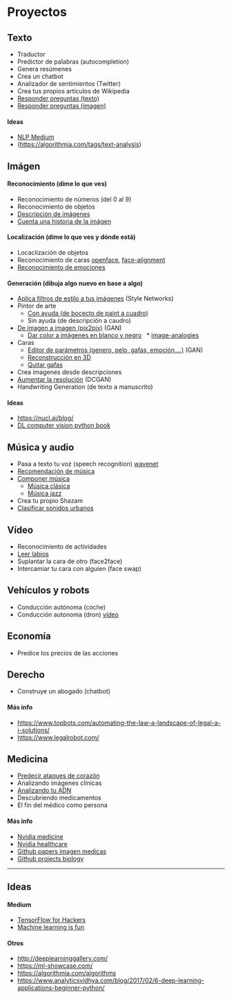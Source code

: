 # Proyectos

## Texto
* Traductor
* Predictor de palabras (autocompletion)
* Genera resúmenes
* Crea un chatbot
* Analizador de sentimientos (Twitter)
* Crea tus propios artículos de Wikipedia
* [Responder preguntas (texto)](https://github.com/vinhkhuc/MemN2N-babi-python)
* [Responder preguntas (imagen)](https://github.com/abhshkdz/neural-vqa)

#### Ideas
* [NLP Medium](https://codeburst.io/nlp-fundamental-where-humans-team-up-with-machines-to-help-it-speak-ac8c6dbaba88)
* (https://algorithmia.com/tags/text-analysis)

## Imágen

#### Reconocimiento (dime lo que ves)
* Reconocimiento de números (del 0 al 9)
* Reconocimiento de objetos
* [Descripción de imágenes](https://github.com/karpathy/neuraltalk2)
* [Cuenta una historia de la imágen](https://github.com/ryankiros/neural-storyteller)

#### Localización (dime lo que ves y dónde está)
* Locaclización de objetos
* Reconocimiento de caras [openface](https://github.com/cmusatyalab/openface), [face-alignment](https://github.com/1adrianb/face-alignment)
* [Reconocimiento de emociones](https://github.com/oarriaga/face_classification)

#### Generación (dibuja algo nuevo en base a algo)
* [Aplica filtros de estilo a tus imágenes](https://github.com/jcjohnson/neural-style) (Style Networks)
* Pintor de arte
   * [Con ayuda (de bocecto de paint a cuadro)](https://github.com/alexjc/neural-doodle)
   * Sin ayuda (de descripción a caudro)
* [De imagen a imagen (pix2pix)](https://github.com/phillipi/pix2pix)  (GAN)
   * [Dar color a imágenes en blanco y negro](https://github.com/pavelgonchar/colornet)
   * [image-analogies](https://github.com/awentzonline/image-analogies)
* Caras
   * [Editor de parámetros (genero, pelo, gafas, emoción,...)](https://github.com/ajbrock/Neural-Photo-Editor) (GAN)
   * [Reconstrucción en 3D](https://github.com/AaronJackson/vrn)
   * [Quitar gafas](https://blog.insightdatascience.com/isee-removing-eyeglasses-from-faces-using-deep-learning-d4e7d935376f)
* Crea imagenes desde descripciones
* [Aumentar la resolución](https://github.com/david-gpu/srez) (DCGAN)
* Handwriting Generation (de texto a manuscrito)

#### Ideas
* https://nucl.ai/blog/
* [DL computer vision python book](https://www.pyimagesearch.com/deep-learning-computer-vision-python-book/)

## Música y audio
* Pasa a texto tu voz (speech recognition) [wavenet](https://github.com/ibab/tensorflow-wavenet)
* [Recomendación de música](https://towardsdatascience.com/using-word2vec-for-music-recommendations-bb9649ac2484)
* [Componer música](http://www.hexahedria.com/2015/08/03/composing-music-with-recurrent-neural-networks/)
   * [Música clásica](https://github.com/hexahedria/biaxial-rnn-music-composition)
   * [Música jazz](https://deepjazz.io/)
* Crea tu propio Shazam
* [Clasificar sonidos urbanos](https://github.com/aqibsaeed/Urban-Sound-Classification)

## Vídeo
* Reconocimiento de actividades
* [Leer labios](https://github.com/astorfi/lip-reading-deeplearning)
* Suplantar la cara de otro (face2face)
* Intercamiar tu cara con alguien (face swap)

## Vehículos y robots
* Conducción autónoma (coche)
* Conducción autonoma (dron) [vídeo](https://www.youtube.com/watch?v=umRdt3zGgpU)

## Economía
* Predice los precios de las acciones

## Derecho
* Construye un abogado (chatbot)

#### Más info
* https://www.topbots.com/automating-the-law-a-landscape-of-legal-a-i-solutions/
* https://www.legalrobot.com/
    
## Medicina
* [Predecir ataques de corazón](https://github.com/jisaacso/DeepHeart)
* Analizando imágenes clínicas
* [Analizando tu ADN](https://research.googleblog.com/2017/12/deepvariant-highly-accurate-genomes.html)
* Descubriendo medicamentos
* El fin del médico como persona

#### Más info
* [Nvidia medicine](http://www.nvidia.com/object/deep-learning-in-medicine.html)
* [Nvidia healthcare](https://www.nvidia.com/en-us/deep-learning-ai/industries/healthcare/)
* [Github papers imagen medicas](https://github.com/albarqouni/Deep-Learning-for-Medical-Applications)
* [Github projects biology](https://github.com/hussius/deeplearning-biology)
 
---
 
## Ideas

#### Medium
 * [TensorFlow for Hackers](https://medium.com/@curiousily)
 * [Machine learning is fun](https://medium.com/@ageitgey)

#### Otros
* http://deeplearninggallery.com/
* https://ml-showcase.com/
* https://algorithmia.com/algorithms
* https://www.analyticsvidhya.com/blog/2017/02/6-deep-learning-applications-beginner-python/
